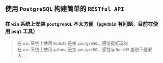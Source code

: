 ## 使用 `PostgreSQL` 构建简单的 `RESTful API`  
### 在 `win` 系统上安装 `postgreSQL` 不太方便（`pgAdmin` 有问题，目前在使用 `psql` 工具）  


> 在 `win` 系统上使用 `NodeJS` 链接 `postgreSQL`, 感觉挺好玩的  
> 在 `win` 系统上使用 `golang` 链接 `postgreSQL`, 感觉与 `NodeJS` 差别不是很大...
